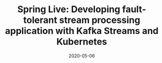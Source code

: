 ---
date: '2020-05-06'
description: Kafka Streams, Apache Kafka’s stream processing library, allows developers
  to build sophisticated stateful stream processing applications which you can deploy
  in an environment of your choice. This talk shows a live demo of how a Kafka Streams
  application can run in a Docker container and the dynamic scaling of an application
  running in Kubernetes.
lastmod: '2020-05-06'
patterns:
- Eventing
tags:
- Kafka
- Event Streaming
- Kubernetes
title: 'Spring Live: Developing fault-tolerant stream processing application with
  Kafka Streams and Kubernetes'
topics:
- Event Streaming
- Kubernetes
- Messaging and Integration
youtube_id: ZDqswmdZeGQ
---